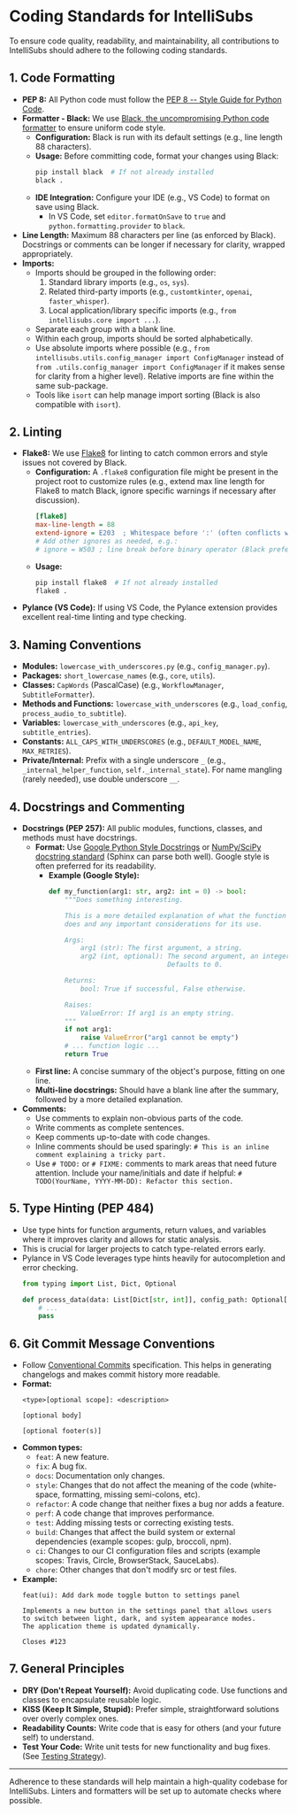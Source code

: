 # Coding Standards for IntelliSubs

To ensure code quality, readability, and maintainability, all contributions to IntelliSubs should adhere to the following coding standards.

## 1. Code Formatting

*   **PEP 8:** All Python code must follow the [PEP 8 -- Style Guide for Python Code](https://www.python.org/dev/peps/pep-0008/).
*   **Formatter - Black:** We use [Black, the uncompromising Python code formatter](https://github.com/psf/black) to ensure uniform code style.
    *   **Configuration:** Black is run with its default settings (e.g., line length 88 characters).
    *   **Usage:** Before committing code, format your changes using Black:
        ```bash
        pip install black  # If not already installed
        black .
        ```
    *   **IDE Integration:** Configure your IDE (e.g., VS Code) to format on save using Black.
        *   In VS Code, set `editor.formatOnSave` to `true` and `python.formatting.provider` to `black`.
*   **Line Length:** Maximum 88 characters per line (as enforced by Black). Docstrings or comments can be longer if necessary for clarity, wrapped appropriately.
*   **Imports:**
    *   Imports should be grouped in the following order:
        1.  Standard library imports (e.g., `os`, `sys`).
        2.  Related third-party imports (e.g., `customtkinter`, `openai`, `faster_whisper`).
        3.  Local application/library specific imports (e.g., `from intellisubs.core import ...`).
    *   Separate each group with a blank line.
    *   Within each group, imports should be sorted alphabetically.
    *   Use absolute imports where possible (e.g., `from intellisubs.utils.config_manager import ConfigManager` instead of `from .utils.config_manager import ConfigManager` if it makes sense for clarity from a higher level). Relative imports are fine within the same sub-package.
    *   Tools like `isort` can help manage import sorting (Black is also compatible with `isort`).

## 2. Linting

*   **Flake8:** We use [Flake8](https://flake8.pycqa.org/en/latest/) for linting to catch common errors and style issues not covered by Black.
    *   **Configuration:** A `.flake8` configuration file might be present in the project root to customize rules (e.g., extend max line length for Flake8 to match Black, ignore specific warnings if necessary after discussion).
        ```ini
        [flake8]
        max-line-length = 88
        extend-ignore = E203  ; Whitespace before ':' (often conflicts with Black)
        # Add other ignores as needed, e.g.:
        # ignore = W503 ; line break before binary operator (Black prefers this)
        ```
    *   **Usage:**
        ```bash
        pip install flake8  # If not already installed
        flake8 .
        ```
*   **Pylance (VS Code):** If using VS Code, the Pylance extension provides excellent real-time linting and type checking.

## 3. Naming Conventions

*   **Modules:** `lowercase_with_underscores.py` (e.g., `config_manager.py`).
*   **Packages:** `short_lowercase_names` (e.g., `core`, `utils`).
*   **Classes:** `CapWords` (PascalCase) (e.g., `WorkflowManager`, `SubtitleFormatter`).
*   **Methods and Functions:** `lowercase_with_underscores` (e.g., `load_config`, `process_audio_to_subtitle`).
*   **Variables:** `lowercase_with_underscores` (e.g., `api_key`, `subtitle_entries`).
*   **Constants:** `ALL_CAPS_WITH_UNDERSCORES` (e.g., `DEFAULT_MODEL_NAME`, `MAX_RETRIES`).
*   **Private/Internal:** Prefix with a single underscore `_` (e.g., `_internal_helper_function`, `self._internal_state`). For name mangling (rarely needed), use double underscore `__`.

## 4. Docstrings and Commenting

*   **Docstrings (PEP 257):** All public modules, functions, classes, and methods must have docstrings.
    *   **Format:** Use [Google Python Style Docstrings](https://google.github.io/styleguide/pyguide.html#38-comments-and-docstrings) or [NumPy/SciPy docstring standard](https://numpydoc.readthedocs.io/en/latest/format.html) (Sphinx can parse both well). Google style is often preferred for its readability.
        *   **Example (Google Style):**
            ```python
            def my_function(arg1: str, arg2: int = 0) -> bool:
                """Does something interesting.

                This is a more detailed explanation of what the function
                does and any important considerations for its use.

                Args:
                    arg1 (str): The first argument, a string.
                    arg2 (int, optional): The second argument, an integer.
                                          Defaults to 0.

                Returns:
                    bool: True if successful, False otherwise.

                Raises:
                    ValueError: If arg1 is an empty string.
                """
                if not arg1:
                    raise ValueError("arg1 cannot be empty")
                # ... function logic ...
                return True
            ```
    *   **First line:** A concise summary of the object's purpose, fitting on one line.
    *   **Multi-line docstrings:** Should have a blank line after the summary, followed by a more detailed explanation.
*   **Comments:**
    *   Use comments to explain non-obvious parts of the code.
    *   Write comments as complete sentences.
    *   Keep comments up-to-date with code changes.
    *   Inline comments should be used sparingly: `# This is an inline comment explaining a tricky part.`
    *   Use `# TODO:` or `# FIXME:` comments to mark areas that need future attention. Include your name/initials and date if helpful: `# TODO(YourName, YYYY-MM-DD): Refactor this section.`

## 5. Type Hinting (PEP 484)

*   Use type hints for function arguments, return values, and variables where it improves clarity and allows for static analysis.
*   This is crucial for larger projects to catch type-related errors early.
*   Pylance in VS Code leverages type hints heavily for autocompletion and error checking.
    ```python
    from typing import List, Dict, Optional

    def process_data(data: List[Dict[str, int]], config_path: Optional[str] = None) -> bool:
        # ...
        pass
    ```

## 6. Git Commit Message Conventions

*   Follow [Conventional Commits](https://www.conventionalcommits.org/en/v1.0.0/) specification. This helps in generating changelogs and makes commit history more readable.
*   **Format:**
    ```
    <type>[optional scope]: <description>

    [optional body]

    [optional footer(s)]
    ```
*   **Common types:**
    *   `feat`: A new feature.
    *   `fix`: A bug fix.
    *   `docs`: Documentation only changes.
    *   `style`: Changes that do not affect the meaning of the code (white-space, formatting, missing semi-colons, etc).
    *   `refactor`: A code change that neither fixes a bug nor adds a feature.
    *   `perf`: A code change that improves performance.
    *   `test`: Adding missing tests or correcting existing tests.
    *   `build`: Changes that affect the build system or external dependencies (example scopes: gulp, broccoli, npm).
    *   `ci`: Changes to our CI configuration files and scripts (example scopes: Travis, Circle, BrowserStack, SauceLabs).
    *   `chore`: Other changes that don't modify src or test files.
*   **Example:**
    ```
    feat(ui): Add dark mode toggle button to settings panel

    Implements a new button in the settings panel that allows users
    to switch between light, dark, and system appearance modes.
    The application theme is updated dynamically.

    Closes #123
    ```

## 7. General Principles

*   **DRY (Don't Repeat Yourself):** Avoid duplicating code. Use functions and classes to encapsulate reusable logic.
*   **KISS (Keep It Simple, Stupid):** Prefer simple, straightforward solutions over overly complex ones.
*   **Readability Counts:** Write code that is easy for others (and your future self) to understand.
*   **Test Your Code:** Write unit tests for new functionality and bug fixes. (See [Testing Strategy](../DEVELOPMENT.md#9-测试策略概要)).

---

Adherence to these standards will help maintain a high-quality codebase for IntelliSubs. Linters and formatters will be set up to automate checks where possible.